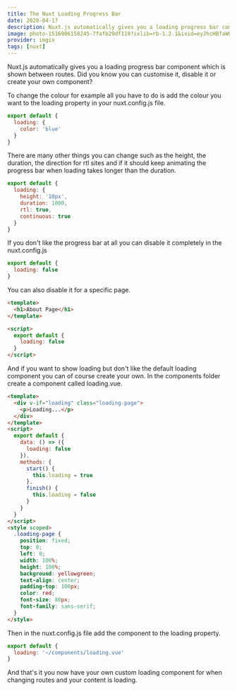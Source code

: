 ```yaml
---
title: The Nuxt Loading Progress Bar
date: 2020-04-17
description: Nuxt.js automatically gives you a loading progress bar component which is shown between routes. Did you know you can customise it, disable it or create your own component?
image: photo-1516906158245-7fafb29df119?ixlib=rb-1.2.1&ixid=eyJhcHBfaWQiOjEyMDd9&auto=format&fit=crop
provider: imgix
tags: [nuxt]
---
```


Nuxt.js automatically gives you a loading progress bar component which is shown between routes. Did you know you can customise it, disable it or create your own component?

To change the colour for example all you have to do is add the colour you want to the loading property in your nuxt.config.js file.

```javascript
export default {
  loading: {
    color: 'blue'
  }
}
```

There are many other things you can change such as the height, the duration, the direction for rtl sites and if it should keep animating the progress bar when loading takes longer than the duration.

```javascript
export default {
  loading: {
    height: '10px',
    duration: 1000,
    rtl: true,
    continuous: true
  }
}
```

If you don't like the progress bar at all you can disable it completely in the nuxt.config.js

```javascript
export default {
  loading: false
}
```

You can also disable it for a specific page.

```html
<template>
  <h1>About Page</h1>
</template>

<script>
  export default {
    loading: false
  }
</script>
```

And if you want to show loading but don't like the default loading component you can of course create your own. In the components folder create a component called loading.vue.

```html
<template>
  <div v-if="loading" class="loading-page">
    <p>Loading...</p>
  </div>
</template>
<script>
  export default {
    data: () => ({
      loading: false
    }),
    methods: {
      start() {
        this.loading = true
      },
      finish() {
        this.loading = false
      }
    }
  }
</script>
<style scoped>
  .loading-page {
    position: fixed;
    top: 0;
    left: 0;
    width: 100%;
    height: 100%;
    background: yellowgreen;
    text-align: center;
    padding-top: 100px;
    color: red;
    font-size: 80px;
    font-family: sans-serif;
  }
</style>
```

Then in the nuxt.config.js file add the component to the loading property.

```javascript
export default {
  loading: '~/components/loading.vue'
}
```

And that's it you now have your own custom loading component for when changing routes and your content is loading.

